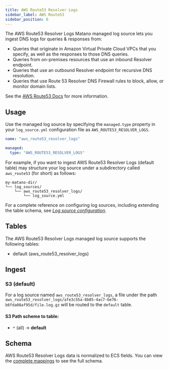 ```yaml
---
title: AWS Route53 Resolver Logs
sidebar_label: AWS Route53
sidebar_position: 6
---
```


The AWS Route53 Resolver Logs Matano managed log source lets you ingest DNS logs for queries & responses from: 

- Queries that originate in Amazon Virtual Private Cloud VPCs that you specify, as well as the responses to those DNS queries.
- Queries from on-premises resources that use an inbound Resolver endpoint.
- Queries that use an outbound Resolver endpoint for recursive DNS resolution.
- Queries that use Route 53 Resolver DNS Firewall rules to block, allow, or monitor domain lists.

See the [AWS Route53 Docs](https://docs.aws.amazon.com/Route53/latest/DeveloperGuide/resolver-query-logs.html) for more information.

## Usage

Use the managed log source by specifying the `managed.type` property in your `log_source.yml` configuration file as `AWS_ROUTE53_RESOLVER_LOGS`.

```yml
name: "aws_route53_resolver_logs"

managed:
  type: "AWS_ROUTE53_RESOLVER_LOGS"
```

For example, if you want to ingest AWS Route53 Resolver Logs (default table) may structure your log source under a subdirectory called `aws_route53` (for short) as follows:

```
my-matano-dir/
└── log_sources/
    └── aws_route53_resolver_logs/
        └── log_source.yml
```

For a complete reference on configuring log sources, including extending the table schema, see [_Log source configuration_](../../configuration.md).

## Tables

The AWS Route53 Resolver Logs managed log source supports the following tables:

- default (aws_route53_resolver_logs)

## Ingest

### S3 (default)

For a log source named `aws_route53_resolver_logs`, a file under the path `aws_route53_resolver_logs/afe3c55a-8b05-4ac7-be76-b6fda08af95d/file.log.gz` will be routed to the `default` table.

#### S3 Path scheme to table:

- `*` (all) -> **default**

## Schema

AWS Route53 Resolver Logs data is normalized to ECS fields. You can view the [complete mappings][1] to see the full schema.

[1]: https://github.com/matanolabs/matano/blob/main/data/managed/log_sources/aws_route53_resolver_logs/log_source.yml
